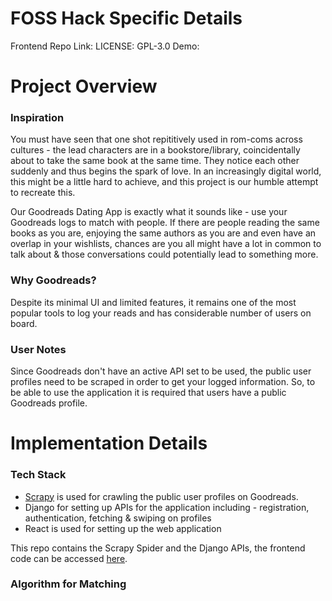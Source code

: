 
# FOSS Hack Specific Details
Frontend Repo Link: 
LICENSE: GPL-3.0
Demo: 

# Project Overview
### Inspiration
You must have seen that one shot repititively used in rom-coms across cultures - the lead characters are in a bookstore/library, coincidentally about to take the same book at the same time. They notice each other suddenly and thus begins the spark of love. In an increasingly digital world, this might be a little hard to achieve, and this project is our humble attempt to recreate this. 

Our Goodreads Dating App is exactly what it sounds like - use your Goodreads logs to match with people. If there are people reading the same books as you are, enjoying the same authors as you are and even have an overlap in your wishlists, chances are you all might have a lot in common to talk about & those conversations could potentially lead to something more. 

### Why Goodreads?
Despite its minimal UI and limited features, it remains one of the most popular tools to log your reads and has considerable number of users on board. 

### User Notes
Since Goodreads don't have an active API set to be used, the public user profiles need to be scraped in order to get your logged information. So, to be able to use the application it is required that users have a public Goodreads profile.


# Implementation Details

### Tech Stack
- [Scrapy](https://docs.scrapy.org/en/latest/) is used for crawling the public user profiles on Goodreads.
- Django for setting up APIs for the application including - registration, authentication, fetching & swiping on profiles
- React is used for setting up the web application

This repo contains the Scrapy Spider and the Django APIs, the frontend code can be accessed [here]().

### Algorithm for Matching
